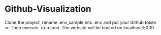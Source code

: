 # Github-Visualization

Clone the project, rename .env_sample into .env and put your Github token in. Then execute ./run.cmd. The website will be hosted on localhost:5000. 
